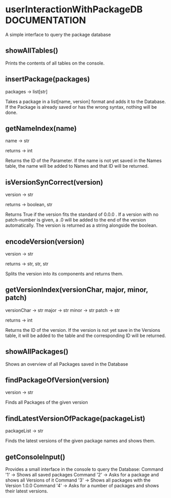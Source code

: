 # userInteractionWithPackageDB DOCUMENTATION

A simple interface to query the package database

## showAllTables()

Prints the contents of all tables on the console.

## insertPackage(packages)
packages    -> list[str]

Takes a package in a list[name, version] format and adds it to the Database. If the Package is already saved or has the wrong syntax, nothing will be done.

## getNameIndex(name)
name        -> str

returns     -> int

Returns the ID of the Parameter. If the name is not yet saved in the Names table, the name will be added to Names and that ID will be returned.

## isVersionSynCorrect(version)
version     -> str

returns     -> boolean, str

Returns True if the version fits the standard of 0.0.0 . If a version with no patch-number is given, a .0 will be added to the end of the version automatically. The version is returned as a string alongside the boolean.

## encodeVersion(version)
version     -> str

returns     -> str, str, str

Splits the version into its components and returns them.

## getVersionIndex(versionChar, major, minor, patch)
versionChar -> str
major       -> str
minor       -> str
patch       -> str

returns     -> int

Returns the ID of the version. If the version is not yet save in the Versions table, it will be added to the table and the corresponding ID will be returned.

## showAllPackages()

Shows an overview of all Packages saved in the Database

## findPackageOfVersion(version)
version     -> str

Finds all Packages of the given version

## findLatestVersionOfPackage(packageList)
packageList -> str

Finds the latest versions of the given package names and shows them.

## getConsoleInput()

Provides a small interface in the console to query the Database:
Command '1' -> Shows all saved packages
Command '2' -> Asks for a package and shows all Versions of it
Command '3' -> Shows all packages with the Version 1.0.0
Command '4' -> Asks for a number of packages and shows their latest versions.

